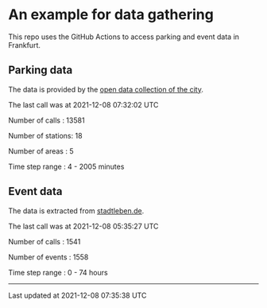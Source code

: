 # An example for data gathering

This repo uses the GitHub Actions to access parking and event data in Frankfurt.

## Parking data
The data is provided by the [open data collection of the city](https://www.offenedaten.frankfurt.de/).

The last call was at 2021-12-08 07:32:02 UTC

Number of calls   : 13581

Number of stations:    18

Number of areas   :     5

Time step range   :     4 -  2005 minutes


## Event data
The data is extracted from [stadtleben.de](https://stadtleben.de/frankfurt/).

The last call was at 2021-12-08 05:35:27 UTC

Number of calls   : 1541

Number of events  : 1558

Time step range   :    0 -   74 hours


----

Last updated at 2021-12-08 07:35:38 UTC
